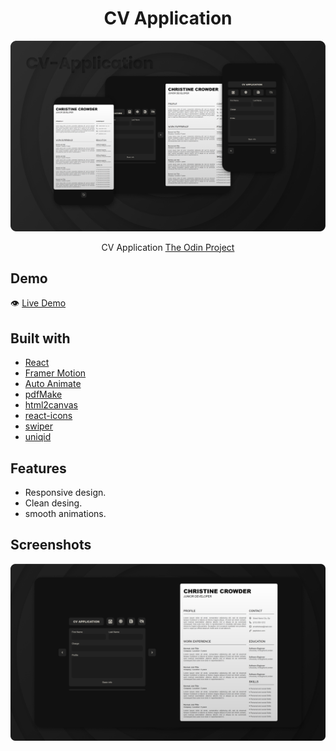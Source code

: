 #

<h1 align="center">CV Application</h1>

![](./src/Preview/thumbnail.png)

<p align="center">
  CV Application <a href="https://www.theodinproject.com/">The Odin Project</a>
</p>

## Demo

👁️ [Live Demo](http://apheiro.github.io/cv_application/)

## Built with

- [React](https://reactjs.org/)
- [Framer Motion](https://www.framer.com/)
- [Auto Animate](https://auto-animate.formkit.com/)
- [pdfMake](https://pdfmake.github.io/docs/0.1/)
- [html2canvas](https://html2canvas.hertzen.com/)
- [react-icons](https://react-icons.github.io/react-icons/)
- [swiper](https://swiperjs.com/)
- [uniqid](https://www.npmjs.com/package/uniqid)

## Features

- Responsive design.
- Clean desing.
- smooth animations.

## Screenshots

![](./src/Preview/Screenshots.png)